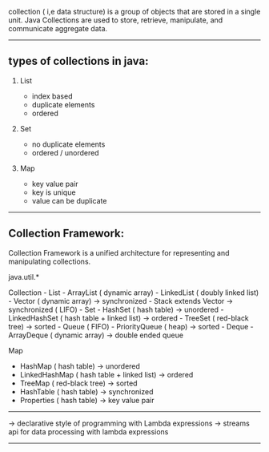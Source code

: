



collection ( i,e data structure) is a group of objects that are stored in a single unit. 
Java Collections are used to store, retrieve, manipulate, and communicate aggregate data. 

------------------------------------------------------------
types of collections in java:
------------------------------------------------------------

1. List
    - index based
    - duplicate elements
    - ordered

2. Set
    - no duplicate elements
    - ordered / unordered 

3. Map
    - key value pair
    - key is unique
    - value can be duplicate

------------------------------------------------------------
Collection Framework:
------------------------------------------------------------

Collection Framework is a unified architecture for representing and manipulating collections.


java.util.*

Collection
    - List
        - ArrayList ( dynamic array)
        - LinkedList ( doubly linked list)
        - Vector ( dynamic array) -> synchronized
        - Stack extends Vector -> synchronized ( LIFO)
    - Set
        - HashSet  ( hash table) -> unordered
        - LinkedHashSet ( hash table + linked list) -> ordered
        - TreeSet ( red-black tree) -> sorted
    - Queue ( FIFO)
        - PriorityQueue ( heap) -> sorted
        - Deque
            - ArrayDeque ( dynamic array) -> double ended queue

Map
  - HashMap ( hash table) -> unordered
  - LinkedHashMap ( hash table + linked list) -> ordered
  - TreeMap ( red-black tree) -> sorted
  - HashTable ( hash table) -> synchronized
  - Properties ( hash table) -> key value pair


------------------------------------------------------------

 -> declarative style of programming with Lambda expressions
 -> streams api for data processing with lambda expressions
  
------------------------------------------------------------